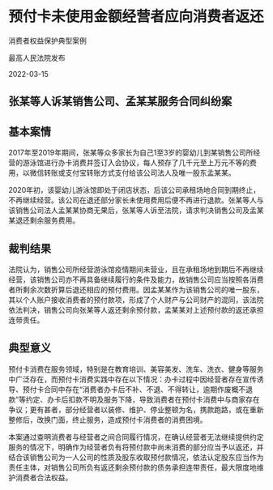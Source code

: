 # 预付卡未使用金额经营者应向消费者返还

消费者权益保护典型案例

最高人民法院发布

2022-03-15



## 张某等人诉某销售公司、孟某某服务合同纠纷案

## 基本案情

2017年至2019年期间，张某等众多家长为自己1至3岁的婴幼儿到某销售公司所经营的游泳馆进行办卡消费并签订入会协议，每人预存了几千元至上万元不等的费用，以微信转账或支付宝转账方式支付给该公司法人及唯一股东孟某某。

2020年初，该婴幼儿游泳馆即处于闭店状态，后该公司承租场地合同到期终止，不再继续经营。该公司在退还部分家长未使用费用后便不再进行退款。张某等人与该销售公司法人孟某某协商无果后，张某等人诉至法院，请求判决销售公司及孟某某退还剩余服务费用。

## 裁判结果

法院认为，销售公司所经营游泳馆疫情期间未营业，且在承租场地到期后不再继续经营，该销售公司亦不再具备继续履行的条件及能力，故销售公司应当按照各消费者所剩余次数折算后退还相应的预付费用。因孟某某作为该销售公司的唯一股东，其以个人账户接收消费者的预付款项，形成了个人财产与公司财产的混同，该法院依法判决，销售公司向张某等人返还剩余预付款，孟某某对上述预付款的返还承担连带责任。

## 典型意义

预付卡消费在服务领域，特别是在教育培训、美容美发、洗车、洗衣、健身等服务中广泛存在，而预付卡消费实践中存在以下情况：办卡过程中因经营者存在宣传诱导、预付卡合同中存在“消费者办卡后不补、不退、不得转让，逾期作废概不退款”等约定、办卡后扣款不明及服务下降，导致消费者在预付卡消费中与商家存在争议；更有甚者，部分经营者以装修、维护、停业整顿为名，携款跑路，或在重新整修后，改换门面，终止服务，造成预付卡消费者的消费困境。

本案通过查明消费者与经营者之间合同履行情况，在确认经营者无法继续提供约定服务的情况下，明确作为经营者负有将预付款中尚未消费的部分应当予以返还，并结合该销售公司为一人公司的性质及股东收取预付款情况，依法认定股东应当作为责任主体，对销售公司所负有返还剩余预付款的债务承担连带责任，最大限度地维护消费者合法权益。